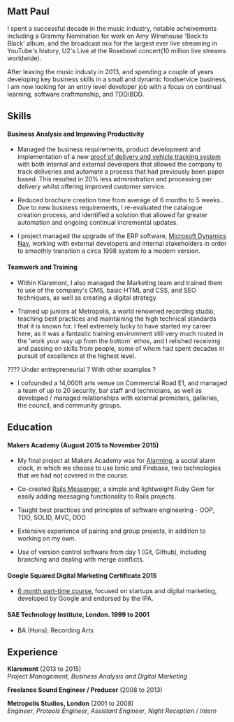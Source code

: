 ## Matt Paul

I spent a successful decade in the music industry, notable acheivements including a Grammy Nomination for work on Amy Winehouse 'Back to Black' album, and the broadcast mix for the largest ever live streaming in YouTube's history, U2's Live at the Rosebowl concert(10 million live streams worldwide). 

After leaving the music industy in 2013, and spending a couple of years developing key business skills in a small and dynamic foodservice business,  I am now looking for an entry level developer job with a focus on continual learning, software craftmanship, and TDD/BDD. 

## Skills

#### Business Analysis and Improving Productivity

 - Managed the business requirements, product development and implementation of a new [proof of delivery and vehicle tracking system](www.podfather.com) with both internal and external developers that allowed the company to track deliveries and automate a process that had previously been paper based.  This resulted in 20% less administration and processing per delivery whilst offering improved customer service.

 -  Reduced brochure creation time from average of 6 months to 5 weeks . Due to new business requirements, I re-evaluated the catalogue creation process, and identified a solution that allowed far greater automation and ongoing continual incremental updates.

 -  I project managed the upgrade of the ERP software, [Microsoft Dynamics Nav](http://www.microsoft.com/en-gb/dynamics/erp-nav-overview.aspx), working with external developers and internal stakeholders in order to smoothly transition a circa 1998 system to a modern version. 
 

#### Teamwork and Training

 - Within Klaremont, I also managed the Marketing team and trained them to use of the company's CMS, basic HTML and CSS, and SEO techniques, as well as creating a digital strategy.

 - Trained up juniors at Metropolis, a world renowned recording studio, teaching best practices and maintaining the high technical standards that it is known for. I feel extremely lucky to have started my career here, as it was a fantastic training environment still very much routed in the 'work your way up from the bottom' ethos, and I relished receiving and passing on skills from people, some of whom had spent decades in pursuit of excellence at the highest level. 

???? Under entrepreneurial ? With other examples ?
 - I cofounded a 14,000ft arts venue on Commercial Road E1, and managed a team of up to 20 security, bar staff and technicians, as well as developed / managed relationships with external promoters, galleries, the council, and community groups. 


## Education

#### Makers Academy (August 2015 to November 2015)

- My final project at Makers Academy was for [Alarming](https://github.com/hvenables/alarming), a social alarm clock, in which we choose to use Ionic and Firebase, two technologies that we had not covered in the course.
 
- Co-created [Rails Messenger](https://rubygems.org/gems/rails-messenger), a simple and lightweight Ruby Gem for easily adding messaging functionality to Rails projects. 
 
- Taught best practices and principles of software engineering - OOP, TDD, SOLID, MVC, DDD

- Extensive experience of pairing and group projects, in addition to working on my own.

- Use of version control software from day 1 (Git, Github), including branching and dealing with merge conflicts.


#### Google Squared Digital Marketing Certificate 2015

 - [6 month part-time course](https://www.wearesquared.com/), focused on startups and digital marketing, developed by Google and endorsed by the IPA.


#### SAE Technology Institute, London. 1999 to 2001

- BA (Hons), Recording Arts


## Experience

**Klaremont** (2013 to 2015)   
*Project Management, Business Analysis and Digital Marketing*  

**Freelance Sound Engineer / Producer** (2008 to 2013)

**Metropolis Studios, London** (2001 to 2008)    
*Engineer*,
*Protools Engineer*,
*Assistant Engineer*,
*Night Reception / Intern*




